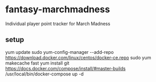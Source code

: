 # fantasy-marchmadness
Individual player point tracker for March Madness

## setup
yum update
sudo yum-config-manager --add-repo https://download.docker.com/linux/centos/docker-ce.repo
sudo yum makecache fast
yum install git
https://docs.docker.com/compose/install/#master-builds
/usr/local/bin/docker-compose up -d
